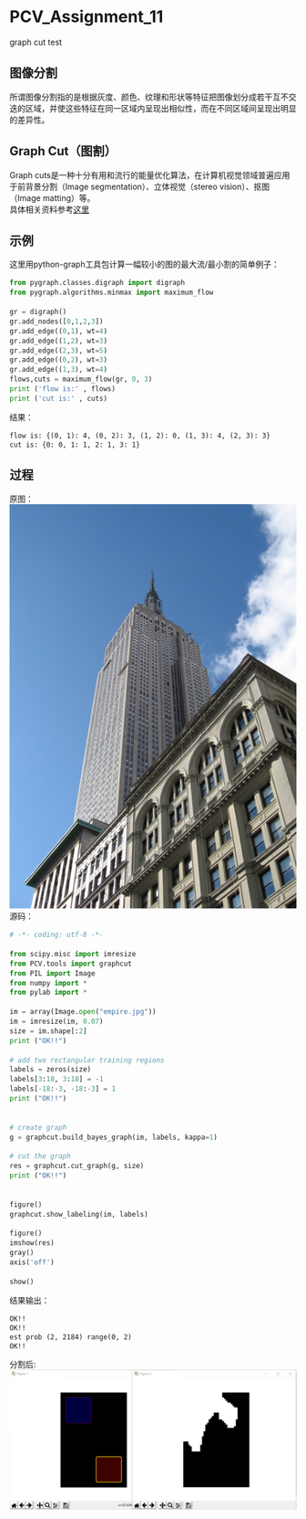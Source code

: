# PCV_Assignment_11
graph cut test
## 图像分割
   所谓图像分割指的是根据灰度、颜色、纹理和形状等特征把图像划分成若干互不交迭的区域，并使这些特征在同一区域内呈现出相似性，而在不同区域间呈现出明显的差异性。  
## Graph Cut（图割）
  Graph cuts是一种十分有用和流行的能量优化算法，在计算机视觉领域普遍应用于前背景分割（Image segmentation）、立体视觉（stereo vision）、抠图（Image matting）等。  
  具体相关资料参考[这里](https://blog.csdn.net/kyjl888/article/details/78253829)  
  
## 示例
  这里用python-graph工具包计算一幅较小的图的最大流/最小割的简单例子：  
```python
from pygraph.classes.digraph import digraph
from pygraph.algorithms.minmax import maximum_flow

gr = digraph()
gr.add_nodes([0,1,2,3])
gr.add_edge((0,1), wt=4)
gr.add_edge((1,2), wt=3)
gr.add_edge((2,3), wt=5)
gr.add_edge((0,2), wt=3)
gr.add_edge((1,3), wt=4)
flows,cuts = maximum_flow(gr, 0, 3)
print ('flow is:' , flows)
print ('cut is:' , cuts)
```
  结果：  
```
flow is: {(0, 1): 4, (0, 2): 3, (1, 2): 0, (1, 3): 4, (2, 3): 3}
cut is: {0: 0, 1: 1, 2: 1, 3: 1}
```
## 过程
  原图：  
  ![emmmm](https://github.com/Heured/PCV_Assignment_11/blob/master/ImgToShow/empire.jpg)  
  源码：
```python
# -*- coding: utf-8 -*-

from scipy.misc import imresize
from PCV.tools import graphcut
from PIL import Image
from numpy import *
from pylab import *

im = array(Image.open("empire.jpg"))
im = imresize(im, 0.07)
size = im.shape[:2]
print ("OK!!")

# add two rectangular training regions
labels = zeros(size)
labels[3:18, 3:18] = -1
labels[-18:-3, -18:-3] = 1
print ("OK!!")


# create graph
g = graphcut.build_bayes_graph(im, labels, kappa=1)

# cut the graph
res = graphcut.cut_graph(g, size)
print ("OK!!")


figure()
graphcut.show_labeling(im, labels)

figure()
imshow(res)
gray()
axis('off')

show()
```
  结果输出：
```
OK!!
OK!!
est prob (2, 2184) range(0, 2)
OK!!
```
  分割后:  
  ![emmmm](https://github.com/Heured/PCV_Assignment_11/blob/master/ImgToShow/output.PNG)

